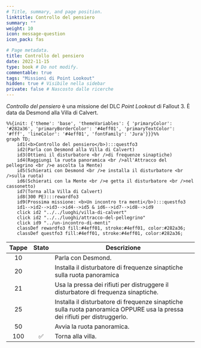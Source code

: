 ```yaml
---
# Title, summary, and page position.
linktitle: Controllo del pensiero
summary: ""
weight: 10
icon: message-question
icon_pack: fas

# Page metadata.
title: Controllo del pensiero
date: 2022-11-15
type: book # Do not modify.
commentable: true
tags: "Missioni di Point Lookout"
hidden: true # Visibile nella sidebar
private: false # Nascosto dalle ricerche
---
```



*Controllo del pensiero* è una missione del DLC *Point Lookout* di Fallout 3. È data da Desmond alla Villa di Calvert.


```mermaid
%%{init: {'theme': 'base', 'themeVariables': { 'primaryColor': '#282a36', 'primaryBorderColor': '#4eff01', 'primaryTextColor': '#fff', 'lineColor': '#4eff01', 'fontFamily': 'Jura'}}}%%
graph TD;
    id1(<b>Controllo del pensiero</b>):::questfo3
    id2(Parla con Desmond alla Villa di Calvert)
    id3(Ottieni il disturbatore <br />di frequenze sinaptiche)
    id4(Raggiungi la ruota panoramica <br />all'Attracco del pellegrino <br />e ascolta la Mente)
    id5(Schierati con Desmond <br />e installa il disturbatore <br />sulla ruota)
    id6(Schierati con la Mente <br />e getta il disturbatore <br />nel cassonetto)
    id7(Torna alla Villa di Calvert) 
    id8(300 PE):::rewardfo3
    id9(Prossima missione: <b>Un incontro tra menti</b>):::questfo3
    id1-->id2-->id3-->id4-->id5 & id6-->id7-->id8-->id9
    click id2 "../../luoghi/villa-di-calvert"
    click id2 "../../luoghi/attracco-del-pellegrino"
    click id9 "../un-incontro-di-menti"
    classDef rewardfo3 fill:#4eff01, stroke:#4eff01, color:#282a36;
    classDef questfo3 fill:#4eff01, stroke:#4eff01, color:#282a36;
```

| Tappe |       Stato        | Descrizione                                                                                                                |
|:-----:|:------------------:| -------------------------------------------------------------------------------------------------------------------------- |
|  10   |                    | Parla con Desmond.                                                                                                         |
|  20   |                    | Installa il disturbatore di frequenze sinaptiche sulla ruota panoramica                                                    |
|  21   |                    | Usa la pressa dei rifiuti per distruggere il disturbatore di frequenza sinaptiche.                                         |
|  25   |                    | Installa il disturbatore di frequenze sinaptiche sulla ruota panoramica OPPURE usa la pressa dei rifiuti per distruggerlo. |
|  50   |                    | Avvia la ruota panoramica.                                                                                                 |
|  100  | :white_check_mark: | Torna alla villa.                                                                                                          |


